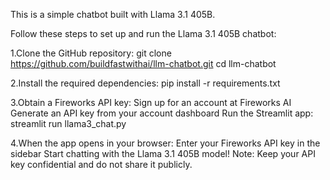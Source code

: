 This is a simple chatbot built with Llama 3.1 405B.

Follow these steps to set up and run the Llama 3.1 405B chatbot:

1.Clone the GitHub repository:
git clone https://github.com/buildfastwithai/llm-chatbot.git
cd llm-chatbot

2.Install the required dependencies:
pip install -r requirements.txt

3.Obtain a Fireworks API key:
Sign up for an account at Fireworks AI
Generate an API key from your account dashboard
Run the Streamlit app:
streamlit run llama3_chat.py

4.When the app opens in your browser:
Enter your Fireworks API key in the sidebar
Start chatting with the Llama 3.1 405B model!
Note: Keep your API key confidential and do not share it publicly.
